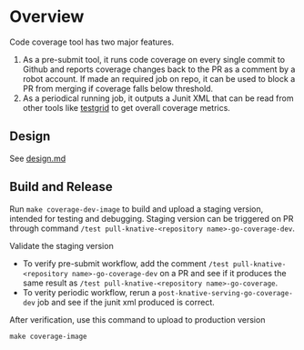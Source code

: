 # Overview

Code coverage tool has two major features.

1. As a pre-submit tool, it runs code coverage on every single commit to Github and reports coverage changes back to the PR as a comment by a robot account. If made an required job on repo, it can be used to block a PR from merging if coverage falls below threshold.
1. As a periodical running job, it outputs a Junit XML that can be read from other tools like [testgrid](http://testgrid.knative.dev/serving#coverage) to get overall coverage metrics.

## Design

See [design.md](design.md)

## Build and Release

Run `make coverage-dev-image` to build and upload a staging version, intended for testing and debugging.
Staging version can be triggered on PR through command
`/test pull-knative-<repository name>-go-coverage-dev`.

Validate the staging version

- To verify pre-submit workflow, add the comment `/test pull-knative-<repository name>-go-coverage-dev` on a PR and see if it produces the same result as `/test pull-knative-<repository name>-go-coverage`.
- To verity periodic workflow, rerun a `post-knative-serving-go-coverage-dev` job and see if the junit xml produced is correct.

After verification, use this command to upload to production version

`make coverage-image`
